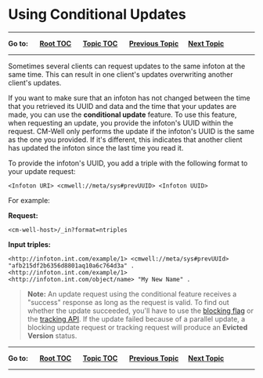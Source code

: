 # Using Conditional Updates #

----

**Go to:** &nbsp;&nbsp;&nbsp;&nbsp; [**Root TOC**](CM-Well.RootTOC.md) &nbsp;&nbsp;&nbsp;&nbsp; [**Topic TOC**](API.TOC.md) &nbsp;&nbsp;&nbsp;&nbsp; [**Previous Topic**](API.UsingTheBlockingFlag.md)&nbsp;&nbsp;&nbsp;&nbsp; [**Next Topic**](API.TraversingOutboundAndInboundLinksWithXgAndYg.md)  

----

Sometimes several clients can request updates to the same infoton at the same time. This can result in one client's updates overwriting another client's updates.

If you want to make sure that an infoton has not changed between the time that you retrieved its UUID and data and the time that your updates are made, you can use the **conditional update** feature. To use this feature, when requesting an update, you provide the infoton's UUID within the request. CM-Well only performs the update if the infoton's UUID is the same as the one you provided. If it's different, this indicates that another client has updated the infoton since the last time you read it.

To provide the infoton's UUID, you add a triple with the following format to your update request:

    <Infoton URI> <cmwell://meta/sys#prevUUID> <Infoton UUID>

For example:

**Request:**

    <cm-well-host>/_in?format=ntriples

**Input triples:**

    <http://infoton.int.com/example/1> <cmwell://meta/sys#prevUUId> "afb215df2b6356d8801aq10a6c764d3a" .
    <http://infoton.int.com/example/1> <http://infoton.int.com/object/name> "My New Name" .


>**Note:** An update request using the conditional feature receives a "success" response as long as the request is valid.
To find out whether the update succeeded, you'll have to use the [blocking flag](API.UsingTheBlockingFlag.md) or the [tracking API](API.Update.TrackUpdates.md). If the update failed because of a parallel update, a blocking update request or tracking request will produce an **Evicted Version** status.

----

**Go to:** &nbsp;&nbsp;&nbsp;&nbsp; [**Root TOC**](CM-Well.RootTOC.md) &nbsp;&nbsp;&nbsp;&nbsp; [**Topic TOC**](API.TOC.md) &nbsp;&nbsp;&nbsp;&nbsp; [**Previous Topic**](API.UsingTheBlockingFlag.md)&nbsp;&nbsp;&nbsp;&nbsp; [**Next Topic**](API.TraversingOutboundAndInboundLinksWithXgAndYg.md)  

----